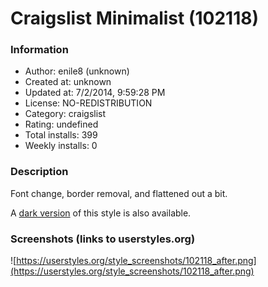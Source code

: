 # Craigslist Minimalist (102118)

### Information
- Author: enile8 (unknown)
- Created at: unknown
- Updated at: 7/2/2014, 9:59:28 PM
- License: NO-REDISTRIBUTION
- Category: craigslist
- Rating: undefined
- Total installs: 399
- Weekly installs: 0


### Description
Font change, border removal, and flattened out a bit.

A <a href="https://userstyles.org/styles/103299/craigslist-midnight-prowler">dark version</a> of this style is also available.


### Screenshots (links to userstyles.org)
![https://userstyles.org/style_screenshots/102118_after.png](https://userstyles.org/style_screenshots/102118_after.png)


